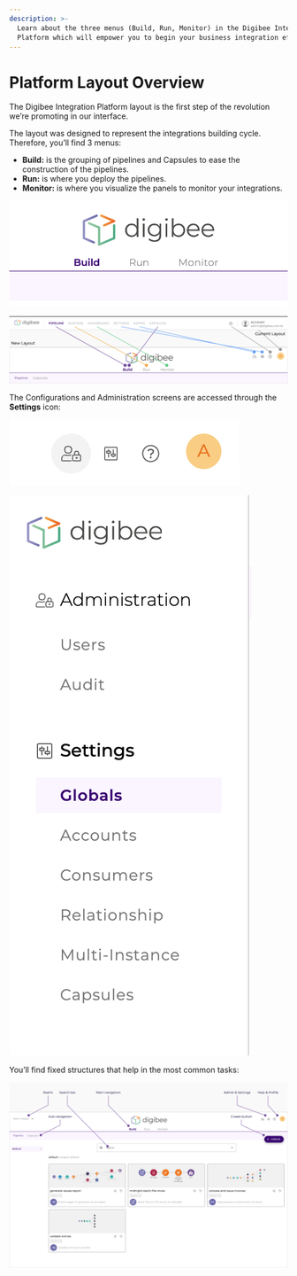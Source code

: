 ```yaml
---
description: >-
  Learn about the three menus (Build, Run, Monitor) in the Digibee Integration
  Platform which will empower you to begin your business integration efforts.
---
```


# Platform Layout Overview

The Digibee Integration Platform layout is the first step of the revolution we’re promoting in our interface.

The layout was designed to represent the integrations building cycle. Therefore, you’ll find 3 menus:&#x20;

* **Build:** is the grouping of pipelines and Capsules to ease the construction of the pipelines.
* **Run:** is where you deploy the pipelines.
* **Monitor:** is where you visualize the panels to monitor your integrations.

![](../.gitbook/assets/01-novo.png)

![](<../.gitbook/assets/02 (23).png>)

The Configurations and Administration screens are accessed through the **Settings** icon:

![](<../.gitbook/assets/03 (13).png>)

![](../.gitbook/assets/imagem4.jpg)

You’ll find fixed structures that help in the most common tasks:

![](<../.gitbook/assets/07 (1).png>)
